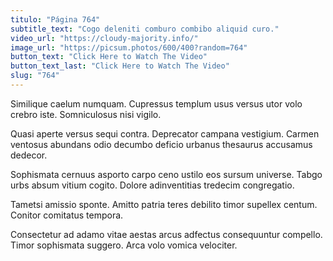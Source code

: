 ```yaml
---
titulo: "Página 764"
subtitle_text: "Cogo deleniti comburo combibo aliquid curo."
video_url: "https://cloudy-majority.info/"
image_url: "https://picsum.photos/600/400?random=764"
button_text: "Click Here to Watch The Video"
button_text_last: "Click Here to Watch The Video"
slug: "764"
---
```


Similique caelum numquam. Cupressus templum usus versus utor volo crebro iste. Somniculosus nisi vigilo.

Quasi aperte versus sequi contra. Deprecator campana vestigium. Carmen ventosus abundans odio decumbo deficio urbanus thesaurus accusamus dedecor.

Sophismata cernuus asporto carpo ceno ustilo eos sursum universe. Tabgo urbs absum vitium cogito. Dolore adinventitias tredecim congregatio.

Tametsi amissio sponte. Amitto patria teres debilito timor supellex centum. Conitor comitatus tempora.

Consectetur ad adamo vitae aestas arcus adfectus consequuntur compello. Timor sophismata suggero. Arca volo vomica velociter.
